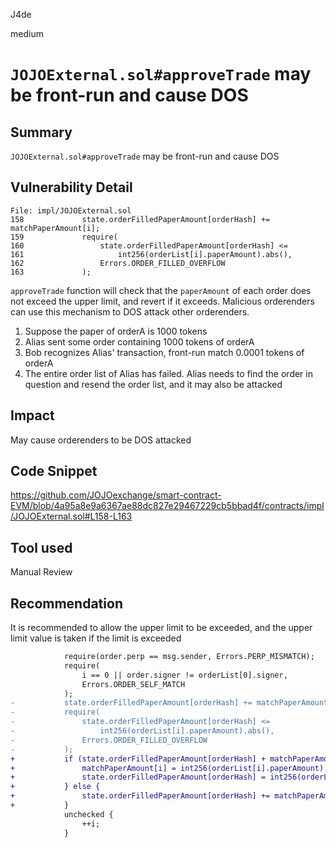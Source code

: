 J4de

medium

# `JOJOExternal.sol#approveTrade` may be front-run and cause DOS

## Summary

`JOJOExternal.sol#approveTrade` may be front-run and cause DOS

## Vulnerability Detail

```solidity
File: impl/JOJOExternal.sol
158             state.orderFilledPaperAmount[orderHash] += matchPaperAmount[i];
159             require(
160                 state.orderFilledPaperAmount[orderHash] <=
161                     int256(orderList[i].paperAmount).abs(),
162                 Errors.ORDER_FILLED_OVERFLOW
163             );
```

`approveTrade` function will check that the `paperAmount` of each order does not exceed the upper limit, and revert if it exceeds. Malicious orderenders can use this mechanism to DOS attack other orderenders.

1. Suppose the paper of orderA is 1000 tokens
2. Alias sent some order containing 1000 tokens of orderA
3. Bob recognizes Alias' transaction, front-run match 0.0001 tokens of orderA
4. The entire order list of Alias has failed. Alias needs to find the order in question and resend the order list, and it may also be attacked

## Impact

May cause orderenders to be DOS attacked

## Code Snippet

https://github.com/JOJOexchange/smart-contract-EVM/blob/4a95a8e9a6367ae88dc827e29467229cb5bbad4f/contracts/impl/JOJOExternal.sol#L158-L163

## Tool used

Manual Review

## Recommendation

It is recommended to allow the upper limit to be exceeded, and the upper limit value is taken if the limit is exceeded

```diff
            require(order.perp == msg.sender, Errors.PERP_MISMATCH);
            require(
                i == 0 || order.signer != orderList[0].signer,
                Errors.ORDER_SELF_MATCH
            );
-           state.orderFilledPaperAmount[orderHash] += matchPaperAmount[i];
-           require(
-               state.orderFilledPaperAmount[orderHash] <=
-                   int256(orderList[i].paperAmount).abs(),
-               Errors.ORDER_FILLED_OVERFLOW
-           );
+           if (state.orderFilledPaperAmount[orderHash] + matchPaperAmount[i] > int256(orderList[i].paperAmount).abs()) {
+               matchPaperAmount[i] = int256(orderList[i].paperAmount).abs() - state.orderFilledPaperAmount[orderHash];
+               state.orderFilledPaperAmount[orderHash] = int256(orderList[i].paperAmount).abs();
+           } else {
+               state.orderFilledPaperAmount[orderHash] += matchPaperAmount[i];
+           }
            unchecked {
                ++i;
            }
```
